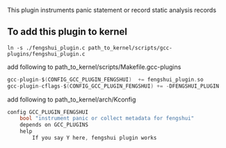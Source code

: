 This plugin instruments panic statement or record static analysis records

## To add this plugin to kernel
```
ln -s ./fengshui_plugin.c path_to_kernel/scripts/gcc-plugins/fengshui_plugin.c
```

add following to path\_to\_kernel/scripts/Makefile.gcc-plugins
```c
gcc-plugin-$(CONFIG_GCC_PLUGIN_FENGSHUI)  += fengshui_plugin.so
gcc-plugin-cflags-$(CONFIG_GCC_PLUGIN_FENGSHUI) += -DFENGSHUI_PLUGIN
```

add following to path\_to\_kernel/arch/Kconfig
```c
config GCC_PLUGIN_FENGSHUI
	bool "instrument panic or collect metadata for fengshui"
	depends on GCC_PLUGINS
	help
		If you say Y here, fengshui plugin works
```
